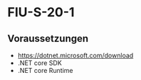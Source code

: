 # FIU-S-20-1

## Voraussetzungen

- https://dotnet.microsoft.com/download
- .NET core SDK
- .NET core Runtime
